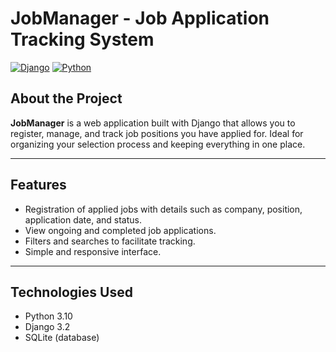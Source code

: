 # JobManager - Job Application Tracking System

[![Django](https://img.shields.io/badge/Django-3.2-green)](https://www.djangoproject.com/)
[![Python](https://img.shields.io/badge/Python-3.10-blue)](https://www.python.org/)

## About the Project

**JobManager** is a web application built with Django that allows you to register, manage, and track job positions you have applied for. Ideal for organizing your selection process and keeping everything in one place.

---

## Features

- Registration of applied jobs with details such as company, position, application date, and status.
- View ongoing and completed job applications.
- Filters and searches to facilitate tracking.
- Simple and responsive interface.

---

## Technologies Used

- Python 3.10
- Django 3.2
- SQLite (database)
